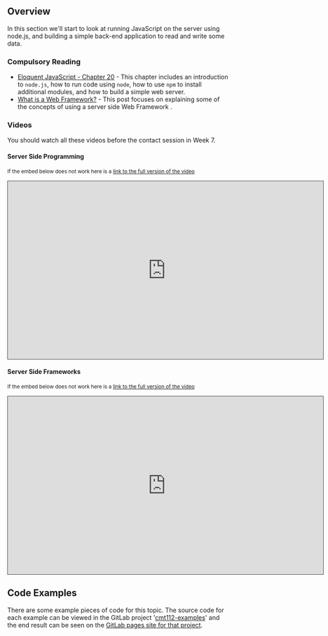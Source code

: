 ## Overview

In this section we'll start to look at running JavaScript on the server using node.js, and building a simple back-end application to read and write some data.

### Compulsory Reading

- [Eloquent JavaScript - Chapter 20](http://eloquentjavascript.net/20_node.html) - This chapter includes an introduction to `node.js`, how to run code using `node`, how to use `npm` to install additional modules, and how to build a simple web server.
- [What is a Web Framework?](https://jeffknupp.com/blog/2014/03/03/what-is-a-web-framework/) - This post focuses on explaining some of the concepts of using a server side Web Framework
  .

### Videos

You should watch all these videos before the contact session in Week 7.

#### Server Side Programming

<p><small>If the embed below does not work here is a <a href="https://cardiff.cloud.panopto.eu/Panopto/Pages/Viewer.aspx?id=74a784fa-55ca-413a-8d26-f423f38cf035" target="blank">link to the full version of the video</a></small></p>
<iframe src="https://cardiff.cloud.panopto.eu/Panopto/Pages/Embed.aspx?id=74a784fa-55ca-413a-8d26-f423f38cf035&v=1" width="720" height="405" style="padding: 0px; border: 1px solid #464646;" frameborder="0" allowfullscreen allow="autoplay"></iframe>

#### Server Side Frameworks

<p><small>If the embed below does not work here is a <a href="https://cardiff.cloud.panopto.eu/Panopto/Pages/Viewer.aspx?id=416badb4-1cce-428a-b20b-74b2e8e6e156" target="blank">link to the full version of the video</a></small></p>
<iframe src="https://cardiff.cloud.panopto.eu/Panopto/Pages/Embed.aspx?id=416badb4-1cce-428a-b20b-74b2e8e6e156&v=1" width="720" height="405" style="padding: 0px; border: 1px solid #464646;" frameborder="0" allowfullscreen allow="autoplay"></iframe>

## Code Examples

There are some example pieces of code for this topic. The source code for each example can be viewed in the GitLab project '[cmt112-examples](https://gitlab.cs.cf.ac.uk/scm2mjc/cmt112-examples)' and the end result can be seen on the [GitLab pages site for that project](http://scm2mjc.pages.cs.cf.ac.uk/cmt112-examples/).
